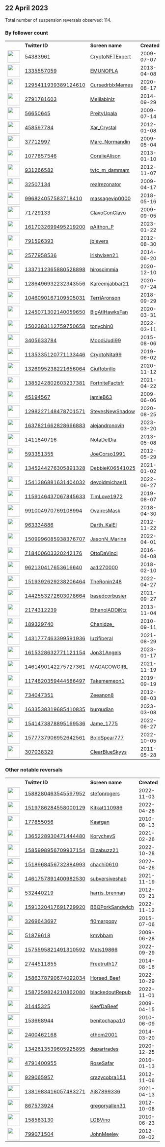 
## 22 April 2023
Total number of suspension reversals observed: 114.

### By follower count
<table><tr><th></th><th align="left">Twitter ID</th><th align="left">Screen name</th>
<th align="left">Created</th><th align="left">Status</th><th align="left">Suspended</th><th align="left">Followers</th>
<tr><td><a href="https://abs.twimg.com/sticky/default_profile_images/default_profile_normal.png"><img src="https://abs.twimg.com/sticky/default_profile_images/default_profile_normal.png" width="40px" height="40px" align="center"/></a></td><td><a href="https://twitter.com/intent/user?user_id=54383961">54383961</a></td><td><a href="https://twitter.com/CryptoNFTExpert">CryptoNFTExpert</a></td><td>2009-07-07</td><td align="center"></td><td>2023-04-19</td><td>269454</td></tr>
<tr><td><a href="https://pbs.twimg.com/profile_images/810965366201610240/41cksuu8_normal.jpg"><img src="https://pbs.twimg.com/profile_images/810965366201610240/41cksuu8_normal.jpg" width="40px" height="40px" align="center"/></a></td><td><a href="https://twitter.com/intent/user?user_id=1335557059">1335557059</a></td><td><a href="https://twitter.com/EMUNOPLA">EMUNOPLA</a></td><td>2013-04-08</td><td align="center">🔒</td><td>2023-03-08</td><td>149838</td></tr>
<tr><td><a href="https://pbs.twimg.com/profile_images/1610868503397171200/RvhsSdmK_normal.jpg"><img src="https://pbs.twimg.com/profile_images/1610868503397171200/RvhsSdmK_normal.jpg" width="40px" height="40px" align="center"/></a></td><td><a href="https://twitter.com/intent/user?user_id=1295411939389124610">1295411939389124610</a></td><td><a href="https://twitter.com/CursedrblxMemes">CursedrblxMemes</a></td><td>2020-08-17</td><td align="center"></td><td>2023-03-28</td><td>63100</td></tr>
<tr><td><a href="https://abs.twimg.com/sticky/default_profile_images/default_profile_normal.png"><img src="https://abs.twimg.com/sticky/default_profile_images/default_profile_normal.png" width="40px" height="40px" align="center"/></a></td><td><a href="https://twitter.com/intent/user?user_id=2791781603">2791781603</a></td><td><a href="https://twitter.com/Meliiabiniz">Meliiabiniz</a></td><td>2014-09-29</td><td align="center"></td><td>2023-04-19</td><td>47313</td></tr>
<tr><td><a href="https://abs.twimg.com/sticky/default_profile_images/default_profile_normal.png"><img src="https://abs.twimg.com/sticky/default_profile_images/default_profile_normal.png" width="40px" height="40px" align="center"/></a></td><td><a href="https://twitter.com/intent/user?user_id=56650645">56650645</a></td><td><a href="https://twitter.com/PreityUpala">PreityUpala</a></td><td>2009-07-14</td><td align="center"></td><td>2023-04-19</td><td>30718</td></tr>
<tr><td><a href="https://pbs.twimg.com/profile_images/1615823109713534978/TwSXLQmt_normal.jpg"><img src="https://pbs.twimg.com/profile_images/1615823109713534978/TwSXLQmt_normal.jpg" width="40px" height="40px" align="center"/></a></td><td><a href="https://twitter.com/intent/user?user_id=458597784">458597784</a></td><td><a href="https://twitter.com/Xar_Crystal">Xar_Crystal</a></td><td>2012-01-08</td><td align="center"></td><td>2023-04-15</td><td>19246</td></tr>
<tr><td><a href="https://pbs.twimg.com/profile_images/1192434352317247489/WFCZmI83_normal.jpg"><img src="https://pbs.twimg.com/profile_images/1192434352317247489/WFCZmI83_normal.jpg" width="40px" height="40px" align="center"/></a></td><td><a href="https://twitter.com/intent/user?user_id=37712997">37712997</a></td><td><a href="https://twitter.com/Marc_Normandin">Marc_Normandin</a></td><td>2009-05-04</td><td align="center"></td><td>2023-04-20</td><td>9874</td></tr>
<tr><td><a href="https://pbs.twimg.com/profile_images/3260143718/20d263ac17d64fb9d6c47b65531b7c3c_normal.png"><img src="https://pbs.twimg.com/profile_images/3260143718/20d263ac17d64fb9d6c47b65531b7c3c_normal.png" width="40px" height="40px" align="center"/></a></td><td><a href="https://twitter.com/intent/user?user_id=1077857546">1077857546</a></td><td><a href="https://twitter.com/CoralieAlison">CoralieAlison</a></td><td>2013-01-10</td><td align="center"></td><td>2023-04-14</td><td>4377</td></tr>
<tr><td><a href="https://pbs.twimg.com/profile_images/1330981769160642560/xmazHUdf_normal.jpg"><img src="https://pbs.twimg.com/profile_images/1330981769160642560/xmazHUdf_normal.jpg" width="40px" height="40px" align="center"/></a></td><td><a href="https://twitter.com/intent/user?user_id=931266582">931266582</a></td><td><a href="https://twitter.com/tvtc_m_dammam">tvtc_m_dammam</a></td><td>2012-11-07</td><td align="center"></td><td>2022-12-04</td><td>3748</td></tr>
<tr><td><a href="https://pbs.twimg.com/profile_images/1166555498507907072/ff9pmHKV_normal.jpg"><img src="https://pbs.twimg.com/profile_images/1166555498507907072/ff9pmHKV_normal.jpg" width="40px" height="40px" align="center"/></a></td><td><a href="https://twitter.com/intent/user?user_id=32507134">32507134</a></td><td><a href="https://twitter.com/realrezonator">realrezonator</a></td><td>2009-04-17</td><td align="center"></td><td></td><td>3222</td></tr>
<tr><td><a href="https://pbs.twimg.com/profile_images/1602442783331057664/OWlsAwn1_normal.jpg"><img src="https://pbs.twimg.com/profile_images/1602442783331057664/OWlsAwn1_normal.jpg" width="40px" height="40px" align="center"/></a></td><td><a href="https://twitter.com/intent/user?user_id=996824057583718410">996824057583718410</a></td><td><a href="https://twitter.com/massagevip0000">massagevip0000</a></td><td>2018-05-16</td><td align="center"></td><td>2023-04-04</td><td>2461</td></tr>
<tr><td><a href="https://pbs.twimg.com/profile_images/1620384576307617792/r__TgHIQ_normal.jpg"><img src="https://pbs.twimg.com/profile_images/1620384576307617792/r__TgHIQ_normal.jpg" width="40px" height="40px" align="center"/></a></td><td><a href="https://twitter.com/intent/user?user_id=71729133">71729133</a></td><td><a href="https://twitter.com/ClavoConClavo">ClavoConClavo</a></td><td>2009-09-05</td><td align="center"></td><td>2023-04-08</td><td>2377</td></tr>
<tr><td><a href="https://pbs.twimg.com/profile_images/1628399313595551746/p2VlFyQI_normal.jpg"><img src="https://pbs.twimg.com/profile_images/1628399313595551746/p2VlFyQI_normal.jpg" width="40px" height="40px" align="center"/></a></td><td><a href="https://twitter.com/intent/user?user_id=1617032699495219200">1617032699495219200</a></td><td><a href="https://twitter.com/pAIthon_P">pAIthon_P</a></td><td>2023-01-22</td><td align="center"></td><td>2023-04-20</td><td>2189</td></tr>
<tr><td><a href="https://pbs.twimg.com/profile_images/2787043282/472e4c17c77ab5b4cd8034a543d501b9_normal.jpeg"><img src="https://pbs.twimg.com/profile_images/2787043282/472e4c17c77ab5b4cd8034a543d501b9_normal.jpeg" width="40px" height="40px" align="center"/></a></td><td><a href="https://twitter.com/intent/user?user_id=791596393">791596393</a></td><td><a href="https://twitter.com/jblevers">jblevers</a></td><td>2012-08-30</td><td align="center"></td><td></td><td>2064</td></tr>
<tr><td><a href="https://pbs.twimg.com/profile_images/1648011586676596742/shRteQZy_normal.jpg"><img src="https://pbs.twimg.com/profile_images/1648011586676596742/shRteQZy_normal.jpg" width="40px" height="40px" align="center"/></a></td><td><a href="https://twitter.com/intent/user?user_id=2577958536">2577958536</a></td><td><a href="https://twitter.com/irishvixen21">irishvixen21</a></td><td>2014-06-20</td><td align="center">🔒</td><td></td><td>1735</td></tr>
<tr><td><a href="https://pbs.twimg.com/profile_images/1651161844487188482/27R5R1Y9_normal.jpg"><img src="https://pbs.twimg.com/profile_images/1651161844487188482/27R5R1Y9_normal.jpg" width="40px" height="40px" align="center"/></a></td><td><a href="https://twitter.com/intent/user?user_id=1337112365880528898">1337112365880528898</a></td><td><a href="https://twitter.com/hiroscimmia">hiroscimmia</a></td><td>2020-12-10</td><td align="center"></td><td>2023-04-13</td><td>1505</td></tr>
<tr><td><a href="https://pbs.twimg.com/profile_images/1648697899696500737/4GTsBUNu_normal.jpg"><img src="https://pbs.twimg.com/profile_images/1648697899696500737/4GTsBUNu_normal.jpg" width="40px" height="40px" align="center"/></a></td><td><a href="https://twitter.com/intent/user?user_id=1286496932232343556">1286496932232343556</a></td><td><a href="https://twitter.com/Kareemjabbar21">Kareemjabbar21</a></td><td>2020-07-24</td><td align="center"></td><td>2023-01-14</td><td>1447</td></tr>
<tr><td><a href="https://pbs.twimg.com/profile_images/1649442586233389057/5-wguikD_normal.jpg"><img src="https://pbs.twimg.com/profile_images/1649442586233389057/5-wguikD_normal.jpg" width="40px" height="40px" align="center"/></a></td><td><a href="https://twitter.com/intent/user?user_id=1046090167109505031">1046090167109505031</a></td><td><a href="https://twitter.com/TerriAronson">TerriAronson</a></td><td>2018-09-29</td><td align="center"></td><td></td><td>1320</td></tr>
<tr><td><a href="https://pbs.twimg.com/profile_images/1654572914480406530/QUdYlu1U_normal.jpg"><img src="https://pbs.twimg.com/profile_images/1654572914480406530/QUdYlu1U_normal.jpg" width="40px" height="40px" align="center"/></a></td><td><a href="https://twitter.com/intent/user?user_id=1245071302140059650">1245071302140059650</a></td><td><a href="https://twitter.com/BigAtlHawksFan">BigAtlHawksFan</a></td><td>2020-03-31</td><td align="center"></td><td>2023-03-23</td><td>1279</td></tr>
<tr><td><a href="https://pbs.twimg.com/profile_images/1651334937931309058/UD39FQh8_normal.jpg"><img src="https://pbs.twimg.com/profile_images/1651334937931309058/UD39FQh8_normal.jpg" width="40px" height="40px" align="center"/></a></td><td><a href="https://twitter.com/intent/user?user_id=1502383112759750658">1502383112759750658</a></td><td><a href="https://twitter.com/tonychin0">tonychin0</a></td><td>2022-03-11</td><td align="center"></td><td>2023-01-25</td><td>1270</td></tr>
<tr><td><a href="https://pbs.twimg.com/profile_images/756182639539687424/5Jbvpezq_normal.jpg"><img src="https://pbs.twimg.com/profile_images/756182639539687424/5Jbvpezq_normal.jpg" width="40px" height="40px" align="center"/></a></td><td><a href="https://twitter.com/intent/user?user_id=3405633784">3405633784</a></td><td><a href="https://twitter.com/MoodiJudi99">MoodiJudi99</a></td><td>2015-08-06</td><td align="center"></td><td>2022-06-12</td><td>1236</td></tr>
<tr><td><a href="https://pbs.twimg.com/profile_images/1459002440783577093/hFoF-bUj_normal.jpg"><img src="https://pbs.twimg.com/profile_images/1459002440783577093/hFoF-bUj_normal.jpg" width="40px" height="40px" align="center"/></a></td><td><a href="https://twitter.com/intent/user?user_id=1135335120771133446">1135335120771133446</a></td><td><a href="https://twitter.com/CryptoNita99">CryptoNita99</a></td><td>2019-06-02</td><td align="center"></td><td>2023-04-02</td><td>1225</td></tr>
<tr><td><a href="https://pbs.twimg.com/profile_images/1624734451753226241/bE5EuM2d_normal.jpg"><img src="https://pbs.twimg.com/profile_images/1624734451753226241/bE5EuM2d_normal.jpg" width="40px" height="40px" align="center"/></a></td><td><a href="https://twitter.com/intent/user?user_id=1326995238221656064">1326995238221656064</a></td><td><a href="https://twitter.com/Ciuffobrillo">Ciuffobrillo</a></td><td>2020-11-12</td><td align="center">🔒</td><td>2023-04-13</td><td>1056</td></tr>
<tr><td><a href="https://pbs.twimg.com/profile_images/1648206018952970240/VtHvVE90_normal.jpg"><img src="https://pbs.twimg.com/profile_images/1648206018952970240/VtHvVE90_normal.jpg" width="40px" height="40px" align="center"/></a></td><td><a href="https://twitter.com/intent/user?user_id=1385242802603237381">1385242802603237381</a></td><td><a href="https://twitter.com/FortniteFactsfr">FortniteFactsfr</a></td><td>2021-04-22</td><td align="center"></td><td>2023-04-02</td><td>1030</td></tr>
<tr><td><a href="https://pbs.twimg.com/profile_images/1643267205948379137/wPaNsblc_normal.jpg"><img src="https://pbs.twimg.com/profile_images/1643267205948379137/wPaNsblc_normal.jpg" width="40px" height="40px" align="center"/></a></td><td><a href="https://twitter.com/intent/user?user_id=45194567">45194567</a></td><td><a href="https://twitter.com/jamieB63">jamieB63</a></td><td>2009-06-06</td><td align="center"></td><td>2023-04-06</td><td>995</td></tr>
<tr><td><a href="https://pbs.twimg.com/profile_images/1298246940006785027/OKFjtkfp_normal.jpg"><img src="https://pbs.twimg.com/profile_images/1298246940006785027/OKFjtkfp_normal.jpg" width="40px" height="40px" align="center"/></a></td><td><a href="https://twitter.com/intent/user?user_id=1298227148478701571">1298227148478701571</a></td><td><a href="https://twitter.com/StevesNewShadow">StevesNewShadow</a></td><td>2020-08-25</td><td align="center"></td><td></td><td>952</td></tr>
<tr><td><a href="https://pbs.twimg.com/profile_images/1637826918178324480/uLKliiE__normal.jpg"><img src="https://pbs.twimg.com/profile_images/1637826918178324480/uLKliiE__normal.jpg" width="40px" height="40px" align="center"/></a></td><td><a href="https://twitter.com/intent/user?user_id=1637821662828666883">1637821662828666883</a></td><td><a href="https://twitter.com/alejandronovih">alejandronovih</a></td><td>2023-03-20</td><td align="center"></td><td>2023-04-17</td><td>824</td></tr>
<tr><td><a href="https://pbs.twimg.com/profile_images/1530377826452574208/Aet4LFb6_normal.jpg"><img src="https://pbs.twimg.com/profile_images/1530377826452574208/Aet4LFb6_normal.jpg" width="40px" height="40px" align="center"/></a></td><td><a href="https://twitter.com/intent/user?user_id=1411840716">1411840716</a></td><td><a href="https://twitter.com/NotaDelDia">NotaDelDia</a></td><td>2013-05-08</td><td align="center"></td><td>2023-04-05</td><td>777</td></tr>
<tr><td><a href="https://pbs.twimg.com/profile_images/1644464046328930317/7a6_IoO0_normal.jpg"><img src="https://pbs.twimg.com/profile_images/1644464046328930317/7a6_IoO0_normal.jpg" width="40px" height="40px" align="center"/></a></td><td><a href="https://twitter.com/intent/user?user_id=593351355">593351355</a></td><td><a href="https://twitter.com/JoeCorso1991">JoeCorso1991</a></td><td>2012-05-29</td><td align="center"></td><td>2023-04-18</td><td>753</td></tr>
<tr><td><a href="https://pbs.twimg.com/profile_images/1345244623497797632/HWS987Yj_normal.jpg"><img src="https://pbs.twimg.com/profile_images/1345244623497797632/HWS987Yj_normal.jpg" width="40px" height="40px" align="center"/></a></td><td><a href="https://twitter.com/intent/user?user_id=1345244276305891328">1345244276305891328</a></td><td><a href="https://twitter.com/DebbieK06541025">DebbieK06541025</a></td><td>2021-01-02</td><td align="center"></td><td>2022-09-29</td><td>727</td></tr>
<tr><td><a href="https://pbs.twimg.com/profile_images/1656665290917179393/PixPy5qy_normal.jpg"><img src="https://pbs.twimg.com/profile_images/1656665290917179393/PixPy5qy_normal.jpg" width="40px" height="40px" align="center"/></a></td><td><a href="https://twitter.com/intent/user?user_id=1541386881631404032">1541386881631404032</a></td><td><a href="https://twitter.com/devoidmichael1">devoidmichael1</a></td><td>2022-06-27</td><td align="center"></td><td>2023-04-13</td><td>641</td></tr>
<tr><td><a href="https://pbs.twimg.com/profile_images/1407183074576801796/DwxDniDH_normal.jpg"><img src="https://pbs.twimg.com/profile_images/1407183074576801796/DwxDniDH_normal.jpg" width="40px" height="40px" align="center"/></a></td><td><a href="https://twitter.com/intent/user?user_id=1159146437067845633">1159146437067845633</a></td><td><a href="https://twitter.com/TimLove1972">TimLove1972</a></td><td>2019-08-07</td><td align="center"></td><td>2022-09-26</td><td>627</td></tr>
<tr><td><a href="https://pbs.twimg.com/profile_images/1642320354323361793/c0v9DAVl_normal.jpg"><img src="https://pbs.twimg.com/profile_images/1642320354323361793/c0v9DAVl_normal.jpg" width="40px" height="40px" align="center"/></a></td><td><a href="https://twitter.com/intent/user?user_id=991004970769108994">991004970769108994</a></td><td><a href="https://twitter.com/OvairesMask">OvairesMask</a></td><td>2018-04-30</td><td align="center"></td><td>2023-04-04</td><td>529</td></tr>
<tr><td><a href="https://pbs.twimg.com/profile_images/1653574944029122563/0u7jnTns_normal.jpg"><img src="https://pbs.twimg.com/profile_images/1653574944029122563/0u7jnTns_normal.jpg" width="40px" height="40px" align="center"/></a></td><td><a href="https://twitter.com/intent/user?user_id=963334886">963334886</a></td><td><a href="https://twitter.com/Darth_KalEl">Darth_KalEl</a></td><td>2012-11-22</td><td align="center"></td><td></td><td>507</td></tr>
<tr><td><a href="https://pbs.twimg.com/profile_images/1578812645435740162/w3i9z0vH_normal.jpg"><img src="https://pbs.twimg.com/profile_images/1578812645435740162/w3i9z0vH_normal.jpg" width="40px" height="40px" align="center"/></a></td><td><a href="https://twitter.com/intent/user?user_id=1509996085938376707">1509996085938376707</a></td><td><a href="https://twitter.com/JasonN_Marine">JasonN_Marine</a></td><td>2022-04-01</td><td align="center"></td><td>2022-11-18</td><td>452</td></tr>
<tr><td><a href="https://pbs.twimg.com/profile_images/1635518268994736129/UP73WnDs_normal.jpg"><img src="https://pbs.twimg.com/profile_images/1635518268994736129/UP73WnDs_normal.jpg" width="40px" height="40px" align="center"/></a></td><td><a href="https://twitter.com/intent/user?user_id=718400603320242176">718400603320242176</a></td><td><a href="https://twitter.com/OttoDaVinci">OttoDaVinci</a></td><td>2016-04-08</td><td align="center"></td><td>2023-04-19</td><td>424</td></tr>
<tr><td><a href="https://pbs.twimg.com/profile_images/1583518706122084356/in4VKO4__normal.jpg"><img src="https://pbs.twimg.com/profile_images/1583518706122084356/in4VKO4__normal.jpg" width="40px" height="40px" align="center"/></a></td><td><a href="https://twitter.com/intent/user?user_id=962130417653616640">962130417653616640</a></td><td><a href="https://twitter.com/aa1270000">aa1270000</a></td><td>2018-02-10</td><td align="center"></td><td>2023-02-08</td><td>421</td></tr>
<tr><td><a href="https://pbs.twimg.com/profile_images/1649986933051777027/LhS3ApPw_normal.jpg"><img src="https://pbs.twimg.com/profile_images/1649986933051777027/LhS3ApPw_normal.jpg" width="40px" height="40px" align="center"/></a></td><td><a href="https://twitter.com/intent/user?user_id=1519392629238206464">1519392629238206464</a></td><td><a href="https://twitter.com/TheRonin248">TheRonin248</a></td><td>2022-04-27</td><td align="center"></td><td>2022-08-17</td><td>415</td></tr>
<tr><td><a href="https://pbs.twimg.com/profile_images/1655953222257999873/3lOyPxhd_normal.jpg"><img src="https://pbs.twimg.com/profile_images/1655953222257999873/3lOyPxhd_normal.jpg" width="40px" height="40px" align="center"/></a></td><td><a href="https://twitter.com/intent/user?user_id=1442553272603078664">1442553272603078664</a></td><td><a href="https://twitter.com/basedcorbusier">basedcorbusier</a></td><td>2021-09-27</td><td align="center">🔒</td><td>2022-04-26</td><td>394</td></tr>
<tr><td><a href="https://pbs.twimg.com/profile_images/1547945002713485313/owjGSPt6_normal.jpg"><img src="https://pbs.twimg.com/profile_images/1547945002713485313/owjGSPt6_normal.jpg" width="40px" height="40px" align="center"/></a></td><td><a href="https://twitter.com/intent/user?user_id=2174312239">2174312239</a></td><td><a href="https://twitter.com/EthanolADDiKtz">EthanolADDiKtz</a></td><td>2013-11-04</td><td align="center"></td><td>2023-04-04</td><td>345</td></tr>
<tr><td><a href="https://pbs.twimg.com/profile_images/1054306916170678272/UZho5JK-_normal.jpg"><img src="https://pbs.twimg.com/profile_images/1054306916170678272/UZho5JK-_normal.jpg" width="40px" height="40px" align="center"/></a></td><td><a href="https://twitter.com/intent/user?user_id=189329740">189329740</a></td><td><a href="https://twitter.com/Chanidze_">Chanidze_</a></td><td>2010-09-11</td><td align="center"></td><td>2022-08-27</td><td>311</td></tr>
<tr><td><a href="https://pbs.twimg.com/profile_images/1551309060611391489/NHIXQG7V_normal.jpg"><img src="https://pbs.twimg.com/profile_images/1551309060611391489/NHIXQG7V_normal.jpg" width="40px" height="40px" align="center"/></a></td><td><a href="https://twitter.com/intent/user?user_id=1431777463399591936">1431777463399591936</a></td><td><a href="https://twitter.com/luzifiberal">luzifiberal</a></td><td>2021-08-29</td><td align="center"></td><td>2022-09-12</td><td>303</td></tr>
<tr><td><a href="https://pbs.twimg.com/profile_images/1636106993361379330/T1E2rY-d_normal.jpg"><img src="https://pbs.twimg.com/profile_images/1636106993361379330/T1E2rY-d_normal.jpg" width="40px" height="40px" align="center"/></a></td><td><a href="https://twitter.com/intent/user?user_id=1615328632771121154">1615328632771121154</a></td><td><a href="https://twitter.com/Jon31Angels">Jon31Angels</a></td><td>2023-01-17</td><td align="center"></td><td>2023-04-19</td><td>287</td></tr>
<tr><td><a href="https://pbs.twimg.com/profile_images/1461490544975089671/PPmRMQv6_normal.jpg"><img src="https://pbs.twimg.com/profile_images/1461490544975089671/PPmRMQv6_normal.jpg" width="40px" height="40px" align="center"/></a></td><td><a href="https://twitter.com/intent/user?user_id=1461490142275727361">1461490142275727361</a></td><td><a href="https://twitter.com/MAGACOWGIRL">MAGACOWGIRL</a></td><td>2021-11-19</td><td align="center"></td><td>2022-02-13</td><td>282</td></tr>
<tr><td><a href="https://pbs.twimg.com/profile_images/1649193202702774274/s0IO7x05_normal.jpg"><img src="https://pbs.twimg.com/profile_images/1649193202702774274/s0IO7x05_normal.jpg" width="40px" height="40px" align="center"/></a></td><td><a href="https://twitter.com/intent/user?user_id=1174820359444586497">1174820359444586497</a></td><td><a href="https://twitter.com/Takememeon1">Takememeon1</a></td><td>2019-09-19</td><td align="center"></td><td>2023-04-19</td><td>272</td></tr>
<tr><td><a href="https://pbs.twimg.com/profile_images/1510762117548417034/hjgszzQa_normal.jpg"><img src="https://pbs.twimg.com/profile_images/1510762117548417034/hjgszzQa_normal.jpg" width="40px" height="40px" align="center"/></a></td><td><a href="https://twitter.com/intent/user?user_id=734047351">734047351</a></td><td><a href="https://twitter.com/Zeeanon8">Zeeanon8</a></td><td>2012-08-03</td><td align="center"></td><td>2023-01-01</td><td>255</td></tr>
<tr><td><a href="https://pbs.twimg.com/profile_images/1645089829011484674/q-MUBXmU_normal.jpg"><img src="https://pbs.twimg.com/profile_images/1645089829011484674/q-MUBXmU_normal.jpg" width="40px" height="40px" align="center"/></a></td><td><a href="https://twitter.com/intent/user?user_id=1633538319685410835">1633538319685410835</a></td><td><a href="https://twitter.com/burgudian">burgudian</a></td><td>2023-03-08</td><td align="center"></td><td>2023-04-10</td><td>241</td></tr>
<tr><td><a href="https://pbs.twimg.com/profile_images/1643382113926823939/aXinofEO_normal.jpg"><img src="https://pbs.twimg.com/profile_images/1643382113926823939/aXinofEO_normal.jpg" width="40px" height="40px" align="center"/></a></td><td><a href="https://twitter.com/intent/user?user_id=1541473878895169536">1541473878895169536</a></td><td><a href="https://twitter.com/Jame_1775">Jame_1775</a></td><td>2022-06-27</td><td align="center"></td><td>2023-04-15</td><td>232</td></tr>
<tr><td><a href="https://pbs.twimg.com/profile_images/1577738048573358080/TlHgVRRd_normal.jpg"><img src="https://pbs.twimg.com/profile_images/1577738048573358080/TlHgVRRd_normal.jpg" width="40px" height="40px" align="center"/></a></td><td><a href="https://twitter.com/intent/user?user_id=1577737906952642561">1577737906952642561</a></td><td><a href="https://twitter.com/BoldSpear777">BoldSpear777</a></td><td>2022-10-05</td><td align="center">👋</td><td>2023-04-26</td><td>213</td></tr>
<tr><td><a href="https://pbs.twimg.com/profile_images/1624191480146411522/cRfDnlaE_normal.jpg"><img src="https://pbs.twimg.com/profile_images/1624191480146411522/cRfDnlaE_normal.jpg" width="40px" height="40px" align="center"/></a></td><td><a href="https://twitter.com/intent/user?user_id=307038329">307038329</a></td><td><a href="https://twitter.com/ClearBlueSkyys">ClearBlueSkyys</a></td><td>2011-05-28</td><td align="center"></td><td>2023-04-12</td><td>203</td></tr>
</table>

### Other notable reversals
<table><tr><th></th><th align="left">Twitter ID</th><th align="left">Screen name</th>
<th align="left">Created</th><th align="left">Status</th><th align="left">Suspended</th><th align="left">Followers</th>
<tr><td><a href="https://pbs.twimg.com/profile_images/1638740329741549570/ZYtbY-uw_normal.jpg"><img src="https://pbs.twimg.com/profile_images/1638740329741549570/ZYtbY-uw_normal.jpg" width="40px" height="40px" align="center"/></a></td><td><a href="https://twitter.com/intent/user?user_id=1588280463545597952">1588280463545597952</a></td><td><a href="https://twitter.com/stefonrogers">stefonrogers</a></td><td>2022-11-03</td><td align="center"></td><td>2023-04-19</td><td>69</td></tr>
<tr><td><a href="https://pbs.twimg.com/profile_images/1519786486203301889/IITm4EG4_normal.png"><img src="https://pbs.twimg.com/profile_images/1519786486203301889/IITm4EG4_normal.png" width="40px" height="40px" align="center"/></a></td><td><a href="https://twitter.com/intent/user?user_id=1519786284558000129">1519786284558000129</a></td><td><a href="https://twitter.com/Kitkat110986">Kitkat110986</a></td><td>2022-04-28</td><td align="center"></td><td>2022-12-17</td><td>13</td></tr>
<tr><td><a href="https://pbs.twimg.com/profile_images/1146701366905253888/pEuYwh1O_normal.png"><img src="https://pbs.twimg.com/profile_images/1146701366905253888/pEuYwh1O_normal.png" width="40px" height="40px" align="center"/></a></td><td><a href="https://twitter.com/intent/user?user_id=177855056">177855056</a></td><td><a href="https://twitter.com/Kaargan">Kaargan</a></td><td>2010-08-13</td><td align="center"></td><td>2023-04-19</td><td>152</td></tr>
<tr><td><a href="https://pbs.twimg.com/profile_images/1365505104502280193/jJHDQR4W_normal.jpg"><img src="https://pbs.twimg.com/profile_images/1365505104502280193/jJHDQR4W_normal.jpg" width="40px" height="40px" align="center"/></a></td><td><a href="https://twitter.com/intent/user?user_id=1365228930471444480">1365228930471444480</a></td><td><a href="https://twitter.com/KorychevS">KorychevS</a></td><td>2021-02-26</td><td align="center"></td><td>2022-11-21</td><td>28</td></tr>
<tr><td><a href="https://pbs.twimg.com/profile_images/1585999252517535744/qClorRIm_normal.jpg"><img src="https://pbs.twimg.com/profile_images/1585999252517535744/qClorRIm_normal.jpg" width="40px" height="40px" align="center"/></a></td><td><a href="https://twitter.com/intent/user?user_id=1585998956709937154">1585998956709937154</a></td><td><a href="https://twitter.com/Elizabuzz21">Elizabuzz21</a></td><td>2022-10-28</td><td align="center"></td><td>2023-04-08</td><td>49</td></tr>
<tr><td><a href="https://pbs.twimg.com/profile_images/1522559381837172743/RJbGQ_fY_normal.jpg"><img src="https://pbs.twimg.com/profile_images/1522559381837172743/RJbGQ_fY_normal.jpg" width="40px" height="40px" align="center"/></a></td><td><a href="https://twitter.com/intent/user?user_id=1518968456732884993">1518968456732884993</a></td><td><a href="https://twitter.com/chachi0610">chachi0610</a></td><td>2022-04-26</td><td align="center"></td><td>2022-12-27</td><td>24</td></tr>
<tr><td><a href="https://pbs.twimg.com/profile_images/1654205352693600257/SyEPHtqn_normal.jpg"><img src="https://pbs.twimg.com/profile_images/1654205352693600257/SyEPHtqn_normal.jpg" width="40px" height="40px" align="center"/></a></td><td><a href="https://twitter.com/intent/user?user_id=1461757891400982530">1461757891400982530</a></td><td><a href="https://twitter.com/subversiveshab">subversiveshab</a></td><td>2021-11-19</td><td align="center"></td><td>2022-05-12</td><td>30</td></tr>
<tr><td><a href="https://pbs.twimg.com/profile_images/1528732049145831425/PKgVkmnn_normal.jpg"><img src="https://pbs.twimg.com/profile_images/1528732049145831425/PKgVkmnn_normal.jpg" width="40px" height="40px" align="center"/></a></td><td><a href="https://twitter.com/intent/user?user_id=532440219">532440219</a></td><td><a href="https://twitter.com/harris_brennan">harris_brennan</a></td><td>2012-03-21</td><td align="center"></td><td>2023-04-06</td><td>21</td></tr>
<tr><td><a href="https://pbs.twimg.com/profile_images/1597020309307236353/FL5Wl1ZP_normal.jpg"><img src="https://pbs.twimg.com/profile_images/1597020309307236353/FL5Wl1ZP_normal.jpg" width="40px" height="40px" align="center"/></a></td><td><a href="https://twitter.com/intent/user?user_id=1591320417691729920">1591320417691729920</a></td><td><a href="https://twitter.com/BBQPorkSandwich">BBQPorkSandwich</a></td><td>2022-11-12</td><td align="center"></td><td>2022-12-24</td><td>7</td></tr>
<tr><td><a href="https://pbs.twimg.com/profile_images/1024339031742668801/xTX6VwUu_normal.jpg"><img src="https://pbs.twimg.com/profile_images/1024339031742668801/xTX6VwUu_normal.jpg" width="40px" height="40px" align="center"/></a></td><td><a href="https://twitter.com/intent/user?user_id=3269643697">3269643697</a></td><td><a href="https://twitter.com/fl0marpopy">fl0marpopy</a></td><td>2015-07-06</td><td align="center"></td><td>2023-03-25</td><td>23</td></tr>
<tr><td><a href="https://pbs.twimg.com/profile_images/1643260956254904321/6h-OCH72_normal.jpg"><img src="https://pbs.twimg.com/profile_images/1643260956254904321/6h-OCH72_normal.jpg" width="40px" height="40px" align="center"/></a></td><td><a href="https://twitter.com/intent/user?user_id=51879618">51879618</a></td><td><a href="https://twitter.com/kmvbbam">kmvbbam</a></td><td>2009-06-28</td><td align="center">🔒</td><td>2023-04-08</td><td>11</td></tr>
<tr><td><a href="https://pbs.twimg.com/profile_images/1641941807524200451/rNIpOtZ6_normal.jpg"><img src="https://pbs.twimg.com/profile_images/1641941807524200451/rNIpOtZ6_normal.jpg" width="40px" height="40px" align="center"/></a></td><td><a href="https://twitter.com/intent/user?user_id=1575595821491310592">1575595821491310592</a></td><td><a href="https://twitter.com/Mets19866">Mets19866</a></td><td>2022-09-29</td><td align="center"></td><td>2023-02-17</td><td>27</td></tr>
<tr><td><a href="https://pbs.twimg.com/profile_images/501116070980489216/nvlZ-2i7_normal.jpeg"><img src="https://pbs.twimg.com/profile_images/501116070980489216/nvlZ-2i7_normal.jpeg" width="40px" height="40px" align="center"/></a></td><td><a href="https://twitter.com/intent/user?user_id=2744511855">2744511855</a></td><td><a href="https://twitter.com/Freetruth17">Freetruth17</a></td><td>2014-08-16</td><td align="center"></td><td>2023-04-13</td><td>111</td></tr>
<tr><td><a href="https://abs.twimg.com/sticky/default_profile_images/default_profile_normal.png"><img src="https://abs.twimg.com/sticky/default_profile_images/default_profile_normal.png" width="40px" height="40px" align="center"/></a></td><td><a href="https://twitter.com/intent/user?user_id=1586378790674092034">1586378790674092034</a></td><td><a href="https://twitter.com/Horsed_Beef">Horsed_Beef</a></td><td>2022-10-29</td><td align="center"></td><td>2022-12-31</td><td>0</td></tr>
<tr><td><a href="https://pbs.twimg.com/profile_images/1587897684823883778/BuKo0nFF_normal.jpg"><img src="https://pbs.twimg.com/profile_images/1587897684823883778/BuKo0nFF_normal.jpg" width="40px" height="40px" align="center"/></a></td><td><a href="https://twitter.com/intent/user?user_id=1587259824210862080">1587259824210862080</a></td><td><a href="https://twitter.com/blackedoutRepub">blackedoutRepub</a></td><td>2022-11-01</td><td align="center"></td><td>2023-03-26</td><td>0</td></tr>
<tr><td><a href="https://pbs.twimg.com/profile_images/861262140161785858/5BmMcEsr_normal.jpg"><img src="https://pbs.twimg.com/profile_images/861262140161785858/5BmMcEsr_normal.jpg" width="40px" height="40px" align="center"/></a></td><td><a href="https://twitter.com/intent/user?user_id=31445325">31445325</a></td><td><a href="https://twitter.com/KeefDaBeef">KeefDaBeef</a></td><td>2009-04-15</td><td align="center"></td><td>2023-03-06</td><td>65</td></tr>
<tr><td><a href="https://pbs.twimg.com/profile_images/1649400934068285441/4Rlf2yh5_normal.jpg"><img src="https://pbs.twimg.com/profile_images/1649400934068285441/4Rlf2yh5_normal.jpg" width="40px" height="40px" align="center"/></a></td><td><a href="https://twitter.com/intent/user?user_id=153668944">153668944</a></td><td><a href="https://twitter.com/benitochapa10">benitochapa10</a></td><td>2010-06-09</td><td align="center"></td><td>2023-03-27</td><td>9</td></tr>
<tr><td><a href="https://pbs.twimg.com/profile_images/674317667877199873/S7S4Gkm2_normal.jpg"><img src="https://pbs.twimg.com/profile_images/674317667877199873/S7S4Gkm2_normal.jpg" width="40px" height="40px" align="center"/></a></td><td><a href="https://twitter.com/intent/user?user_id=2400462168">2400462168</a></td><td><a href="https://twitter.com/cthom2001">cthom2001</a></td><td>2014-03-20</td><td align="center">🚫</td><td>2023-04-06</td><td>1</td></tr>
<tr><td><a href="https://pbs.twimg.com/profile_images/1653806880496529438/cOBEn50l_normal.jpg"><img src="https://pbs.twimg.com/profile_images/1653806880496529438/cOBEn50l_normal.jpg" width="40px" height="40px" align="center"/></a></td><td><a href="https://twitter.com/intent/user?user_id=1342613539605925895">1342613539605925895</a></td><td><a href="https://twitter.com/departrades">departrades</a></td><td>2020-12-25</td><td align="center"></td><td>2023-04-11</td><td>114</td></tr>
<tr><td><a href="https://pbs.twimg.com/profile_images/1648202439646904324/aZ1POS25_normal.jpg"><img src="https://pbs.twimg.com/profile_images/1648202439646904324/aZ1POS25_normal.jpg" width="40px" height="40px" align="center"/></a></td><td><a href="https://twitter.com/intent/user?user_id=4791400955">4791400955</a></td><td><a href="https://twitter.com/RoseSafar">RoseSafar</a></td><td>2016-01-13</td><td align="center"></td><td>2023-03-28</td><td>133</td></tr>
<tr><td><a href="https://pbs.twimg.com/profile_images/1649123809230716964/iBYldf96_normal.jpg"><img src="https://pbs.twimg.com/profile_images/1649123809230716964/iBYldf96_normal.jpg" width="40px" height="40px" align="center"/></a></td><td><a href="https://twitter.com/intent/user?user_id=929065957">929065957</a></td><td><a href="https://twitter.com/crazycobra151">crazycobra151</a></td><td>2012-11-06</td><td align="center"></td><td>2023-04-11</td><td>11</td></tr>
<tr><td><a href="https://abs.twimg.com/sticky/default_profile_images/default_profile_normal.png"><img src="https://abs.twimg.com/sticky/default_profile_images/default_profile_normal.png" width="40px" height="40px" align="center"/></a></td><td><a href="https://twitter.com/intent/user?user_id=1381983416057483271">1381983416057483271</a></td><td><a href="https://twitter.com/Aj87899336">Aj87899336</a></td><td>2021-04-13</td><td align="center"></td><td>2022-12-04</td><td>0</td></tr>
<tr><td><a href="https://pbs.twimg.com/profile_images/1426299169422118913/vHz_Q8vP_normal.jpg"><img src="https://pbs.twimg.com/profile_images/1426299169422118913/vHz_Q8vP_normal.jpg" width="40px" height="40px" align="center"/></a></td><td><a href="https://twitter.com/intent/user?user_id=867573924">867573924</a></td><td><a href="https://twitter.com/gregoryallen31">gregoryallen31</a></td><td>2012-10-08</td><td align="center"></td><td>2023-03-28</td><td>14</td></tr>
<tr><td><a href="https://pbs.twimg.com/profile_images/1648832170012602370/r3oRpe3d_normal.jpg"><img src="https://pbs.twimg.com/profile_images/1648832170012602370/r3oRpe3d_normal.jpg" width="40px" height="40px" align="center"/></a></td><td><a href="https://twitter.com/intent/user?user_id=158583130">158583130</a></td><td><a href="https://twitter.com/LGBVino">LGBVino</a></td><td>2010-06-23</td><td align="center"></td><td>2023-03-16</td><td>61</td></tr>
<tr><td><a href="https://pbs.twimg.com/profile_images/1653757712734339072/nFtf6l8o_normal.jpg"><img src="https://pbs.twimg.com/profile_images/1653757712734339072/nFtf6l8o_normal.jpg" width="40px" height="40px" align="center"/></a></td><td><a href="https://twitter.com/intent/user?user_id=799071504">799071504</a></td><td><a href="https://twitter.com/JohnMeeley">JohnMeeley</a></td><td>2012-09-02</td><td align="center"></td><td>2022-12-08</td><td>26</td></tr>
</table>
